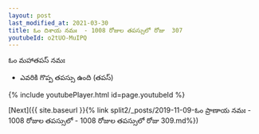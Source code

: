```yaml
---
layout: post
last_modified_at: 2021-03-30
title: ఓం దిశాయ నమః  - 1008 రోజుల తపస్సులో రోజు  307
youtubeId: o2tUO-MuIPQ
---
```

 
 
 ఓం మహాతపస్ నమః  
 
 -  ఎవరికి గొప్ప తపస్సు ఉంది (తపస్) 
 
  
 
  
 
 
 
 
 
 


{% include youtubePlayer.html id=page.youtubeId %}
 
[Next]({{ site.baseurl }}{% link  split2/_posts/2019-11-09-ఓం ప్రాణాయ నమః  - 1008 రోజుల తపస్సులో - 1008 రోజుల తపస్సులో రోజు  309.md%})
 
